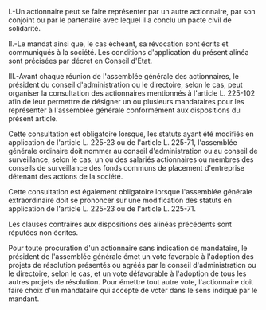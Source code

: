I.-Un actionnaire peut se faire représenter par un autre actionnaire, par son conjoint ou par le partenaire avec lequel il a conclu un pacte civil de solidarité.

II.-Le mandat ainsi que, le cas échéant, sa révocation sont écrits et communiqués à la société. Les conditions d'application du présent alinéa sont précisées par décret en Conseil d'Etat.

III.-Avant chaque réunion de l'assemblée générale des actionnaires, le président du conseil d'administration ou le directoire, selon le cas, peut organiser la consultation des actionnaires mentionnés à l'article L. 225-102 afin de leur permettre de désigner un ou plusieurs mandataires pour les représenter à l'assemblée générale conformément aux dispositions du présent article.

Cette consultation est obligatoire lorsque, les statuts ayant été modifiés en application de l'article L. 225-23 ou de l'article L. 225-71, l'assemblée générale ordinaire doit nommer au conseil d'administration ou au conseil de surveillance, selon le cas, un ou des salariés actionnaires ou membres des conseils de surveillance des fonds communs de placement d'entreprise détenant des actions de la société.

Cette consultation est également obligatoire lorsque l'assemblée générale extraordinaire doit se prononcer sur une modification des statuts en application de l'article L. 225-23 ou de l'article L. 225-71.

Les clauses contraires aux dispositions des alinéas précédents sont réputées non écrites.

Pour toute procuration d'un actionnaire sans indication de mandataire, le président de l'assemblée générale émet un vote favorable à l'adoption des projets de résolution présentés ou agréés par le conseil d'administration ou le directoire, selon le cas, et un vote défavorable à l'adoption de tous les autres projets de résolution. Pour émettre tout autre vote, l'actionnaire doit faire choix d'un mandataire qui accepte de voter dans le sens indiqué par le mandant.

